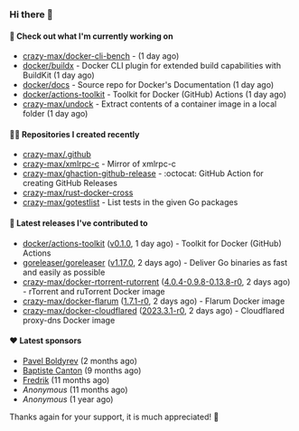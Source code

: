 ### Hi there 👋

#### 👷 Check out what I'm currently working on

- [crazy-max/docker-cli-bench](https://github.com/crazy-max/docker-cli-bench) -  (1 day ago)
- [docker/buildx](https://github.com/docker/buildx) - Docker CLI plugin for extended build capabilities with BuildKit (1 day ago)
- [docker/docs](https://github.com/docker/docs) - Source repo for Docker&#39;s Documentation (1 day ago)
- [docker/actions-toolkit](https://github.com/docker/actions-toolkit) - Toolkit for Docker (GitHub) Actions (1 day ago)
- [crazy-max/undock](https://github.com/crazy-max/undock) - Extract contents of a container image in a local folder (1 day ago)

#### 👨‍💻 Repositories I created recently

- [crazy-max/.github](https://github.com/crazy-max/.github)
- [crazy-max/xmlrpc-c](https://github.com/crazy-max/xmlrpc-c) - Mirror of xmlrpc-c
- [crazy-max/ghaction-github-release](https://github.com/crazy-max/ghaction-github-release) - :octocat: GitHub Action for creating GitHub Releases
- [crazy-max/rust-docker-cross](https://github.com/crazy-max/rust-docker-cross)
- [crazy-max/gotestlist](https://github.com/crazy-max/gotestlist) - List tests in the given Go packages

#### 🚀 Latest releases I've contributed to

- [docker/actions-toolkit](https://github.com/docker/actions-toolkit) ([v0.1.0](https://github.com/docker/actions-toolkit/releases/tag/v0.1.0), 1 day ago) - Toolkit for Docker (GitHub) Actions
- [goreleaser/goreleaser](https://github.com/goreleaser/goreleaser) ([v1.17.0](https://github.com/goreleaser/goreleaser/releases/tag/v1.17.0), 2 days ago) - Deliver Go binaries as fast and easily as possible
- [crazy-max/docker-rtorrent-rutorrent](https://github.com/crazy-max/docker-rtorrent-rutorrent) ([4.0.4-0.9.8-0.13.8-r0](https://github.com/crazy-max/docker-rtorrent-rutorrent/releases/tag/4.0.4-0.9.8-0.13.8-r0), 2 days ago) - rTorrent and ruTorrent Docker image
- [crazy-max/docker-flarum](https://github.com/crazy-max/docker-flarum) ([1.7.1-r0](https://github.com/crazy-max/docker-flarum/releases/tag/1.7.1-r0), 2 days ago) - Flarum Docker image
- [crazy-max/docker-cloudflared](https://github.com/crazy-max/docker-cloudflared) ([2023.3.1-r0](https://github.com/crazy-max/docker-cloudflared/releases/tag/2023.3.1-r0), 2 days ago) - Cloudflared proxy-dns Docker image

#### ❤️ Latest sponsors
- [Pavel Boldyrev](https://github.com/bpg) (2 months ago)
- [Baptiste Canton](https://github.com/batmac) (9 months ago)
- [Fredrik](https://github.com/fredrikscode) (11 months ago)
- _Anonymous_ (11 months ago)
- _Anonymous_ (1 year ago)

Thanks again for your support, it is much appreciated! 🙏
